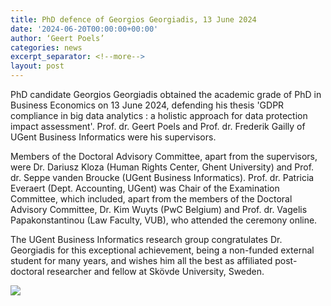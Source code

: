 ```yaml
---
title: PhD defence of Georgios Georgiadis, 13 June 2024
date: '2024-06-20T00:00:00+00:00'
author: ‘Geert Poels’
categories: news
excerpt_separator: <!--more-->
layout: post
---
```

PhD candidate Georgios Georgiadis obtained the academic grade of PhD in Business Economics on 13 June 2024, defending his thesis 'GDPR compliance in big data analytics : a holistic approach for data protection impact assessment'. Prof. dr. Geert Poels and Prof. dr. Frederik Gailly of UGent Business Informatics were his supervisors. 

Members of the Doctoral Advisory Committee, apart from the supervisors, were Dr. Dariusz Kloza (Human Rights Center, Ghent University) and Prof. dr. Seppe vanden Broucke (UGent Business Informatics).
Prof. dr. Patricia Everaert (Dept. Accounting, UGent) was Chair of the Examination Committee, which included, apart from the members of the Doctoral Advisory Committee, Dr. Kim Wuyts (PwC Belgium) and Prof. dr. Vagelis Papakonstantinou (Law Faculty, VUB), who attended the ceremony online.

The UGent Business Informatics research group congratulates Dr. Georgiadis for this exceptional achievement, being a non-funded external student for many years, and wishes him all the best as affiliated post-doctoral researcher and fellow at Skövde University, Sweden.

![](/uploads/PhDGeorgiosGeorgiadis.jpg)
<!--more-->
